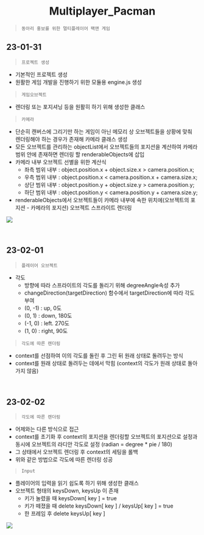 # <center> **Multiplayer_Pacman** <center/>
> `동아리 홍보를 위한 멀티플레이어 팩맨 게임`

## 23-01-31
> `프로젝트 생성`
 - 기본적인 프로젝트 생성
 - 원활한 게임 개발을 진행하기 위한 모듈용 engine.js 생성
> `게임오브젝트`
 - 렌더링 또는 포지셔닝 등을 원활히 하기 위해 생성한 클래스
> `카메라`
 - 단순히 캔버스에 그리기만 하는 게임이 아닌 메모리 상 오브젝트들을 상황에 맞춰 렌더링해야 하는 경우가 존재해 카메라 클래스 생성
 - 모든 오브젝트를 관리하는 objectList에서 오브젝트들의 포지션을 계산하여 카메라 범위 안에 존재하면 렌더링 할 renderableObjects에 삽입
 - 카메라 내부 오브젝트 선별을 위한 계산식
   - 좌측 범위 내부 : object.position.x + object.size.x > camera.position.x;
   - 우측 범위 내부 : object.position.x < camera.position.x + camera.size.x;
   - 상단 범위 내부 : object.position.y + object.size.y > camera.position.y;
   - 하단 범위 내부 : object.position.y < camera.position.y + camera.size.y;
 - renderableObjects에서 오브젝트들이 카메라 내부에 속한 위치에(오브젝트의 포지션 - 카메라의 포지션) 오브젝트 스프라이트 렌더링

<image src="ETC/camera.gif"><image/>

<br/>

## 23-02-01
> `플레이어 오브젝트`
 - 각도
   - 방향에 따라 스프라이트의 각도를 돌리기 위해 degreeAngle속성 추가
   - changeDirection(targetDirection) 함수에서 targetDirection에 따라 각도 부여
   - (0, -1) : up, 0도
   - (0, 1) : down, 180도
   - (-1, 0) : left. 270도
   - (1, 0) : right, 90도
> `각도에 따른 렌더링`
 - context를 선점하여 이의 각도를 돌린 후 그린 뒤 원래 상태로 돌려두는 방식
 - context를 원래 상태로 돌려두는 데에서 막힘 (context의 각도가 원래 상태로 돌아가지 않음)

<br/>

## 23-02-02
> `각도에 따른 렌더링`
 - 어제와는 다른 방식으로 접근
 - context를 초기화 후 context의 포지션을 렌더링할 오브젝트의 포지션으로 설정과 동시에 오브젝트의 라디안 각도로 설정 (radian = degree * pie / 180)
 - 그 상태에서 오브젝트 렌더링 후 context의 세팅을 롤백
 - 위와 같은 방법으로 각도에 따른 렌더링 성공
> `Input`
 - 플레이어의 입력을 읽기 쉽도록 하기 위해 생성한 클래스
 - 오브젝트 형태의 keysDown, keysUp 이 존재 
   - 키가 눌렸을 때 keysDown\[ key \] = true
   - 키가 떼졌을 때 delete keysDown\[ key \] / keysUp\[ key \] = true
   - 한 프레임 후 delete keysUp\[ key \]

<image src="ETC/input.gif"><image/>

<br/>